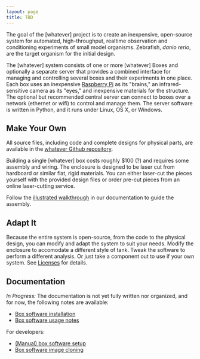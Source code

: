 ```yaml
---
layout: page
title: TBD
---
```


The goal of the [whatever] project is to create an inexpensive, open-source system for automated, high-throughput, realtime observation and conditioning experiments of small model organisms.  Zebrafish, <i>danio rerio</i>, are the target organism for the initial design.

The [whatever] system consists of one or more [whatever] Boxes and optionally a separate server that provides a combined interface for managing and controlling several boxes and their experiments in one place.
Each box uses an inexpensive [Raspberry Pi](https://www.raspberrypi.org/) as its "brains," an infrared-sensitive camera as its "eyes," and inexpensive materials for the structure.
The optional but recommended central server can connect to boxes over a network (ethernet or wifi) to control and manage them.
The server software is written in Python, and it runs under Linux, OS X, or Windows.

## Make Your Own

All source files, including code and complete designs for physical parts, are available in the [whatever Github repository](https://www.github.com/liffiton/whatever).

Building a single [whatever] box costs roughly $100 (?) and requires some assembly and wiring.  The enclosure is designed to be laser cut from hardboard or similar flat, rigid materials.  You can either laser-cut the pieces yourself with the provided design files or order pre-cut pieces from an online laser-cutting service.

Follow the [illustrated walkthrough](something) in our documentation to guide the assembly.

## Adapt It

Because the entire system is open-source, from the code to the physical design, you can modify and adapt the system to suit your needs.  Modify the enclosure to accomodate a different style of tank.  Tweak the software to perform a different analysis.  Or just take a component out to use if your own system.  See [Licenses](licenses) for details.

## Documentation

*In Progress:* The documentation is not yet fully written nor organized, and for now, the following notes are available:
 * [Box software installation](box_sw_install)
 * [Box software usage notes](box_sw_notes)

For developers:
 * [(Manual) box software setup](box_sw_manual_install)
 * [Box software image cloning](box_sw_cloning)
